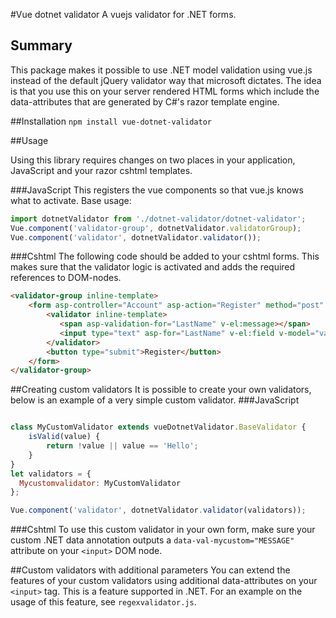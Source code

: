 #Vue dotnet validator
A vuejs validator for .NET forms.

## Summary
This package makes it possible to use .NET model validation using vue.js instead of the default jQuery validator way that microsoft dictates.
The idea is that you use this on your server rendered HTML forms which include the data-attributes that are generated by C#'s razor template engine.


##Installation
`npm install vue-dotnet-validator`


##Usage

Using this library requires changes on two places in your application, JavaScript and your razor cshtml templates.

###JavaScript
This registers the vue components so that vue.js knows what to activate.
Base usage:
```JavaScript
import dotnetValidator from './dotnet-validator/dotnet-validator';
Vue.component('validator-group', dotnetValidator.validatorGroup);
Vue.component('validator', dotnetValidator.validator());

```


###Cshtml
The following code should be added to your cshtml forms. This makes sure that the validator logic is activated and adds the required references to DOM-nodes.
```HTML
<validator-group inline-template>
    <form asp-controller="Account" asp-action="Register" method="post" v-on:submit="validate">
        <validator inline-template>
           <span asp-validation-for="LastName" v-el:message></span>
           <input type="text" asp-for="LastName" v-el:field v-model="value" />
        </validator>
        <button type="submit">Register</button>
    </form>
</validator-group>
```


##Creating custom validators
It is possible to create your own validators, below is an example of a very simple custom validator.
###JavaScript
```JavaScript

class MyCustomValidator extends vueDotnetValidator.BaseValidator {
    isValid(value) {
        return !value || value == 'Hello';
    }
}
let validators = {
  Mycustomvalidator: MyCustomValidator
};

Vue.component('validator', dotnetValidator.validator(validators));

```

###Cshtml
To use this custom validator in your own form, make sure your custom .NET data annotation outputs a `data-val-mycustom="MESSAGE"` attribute on your `<input>` DOM node.

##Custom validators with additional parameters
You can extend the features of your custom validators using additional data-attributes on your `<input>` tag. This is a feature supported in .NET.
For an example on the usage of this feature, see `regexvalidator.js`.

